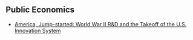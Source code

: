 ## Public Economics
- [America, Jump-started: World War II R&D and the Takeoff of the U.S. Innovation System](https://www.nber.org/papers/w27375)